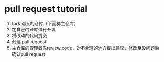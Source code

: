 # pull request tutorial
1. fork 别人的仓库（下面称主仓库）
2. 在自己的仓库进行开发
3. 将改动的代码提交
4. 创建 pull request
5. 主仓库的管理者先review code，对不合理的地方提出建议，修改至没问题后确认pull request
